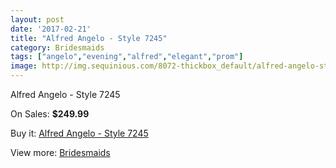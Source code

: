 ```yaml
---
layout: post
date: '2017-02-21'
title: "Alfred Angelo - Style 7245"
category: Bridesmaids
tags: ["angelo","evening","alfred","elegant","prom"]
image: http://img.sequinious.com/8072-thickbox_default/alfred-angelo-style-7245.jpg
---
```

Alfred Angelo - Style 7245

On Sales: **$249.99**
<a href="https://www.sequinious.com/bridesmaids/3378-alfred-angelo-style-7245.html"><amp-img layout="responsive" width="600" height="600" src="//img.sequinious.com/8072-thickbox_default/alfred-angelo-style-7245.jpg" alt="Alfred Angelo - Style 7245 0" /></a>

Buy it: [Alfred Angelo - Style 7245](https://www.sequinious.com/bridesmaids/3378-alfred-angelo-style-7245.html "Alfred Angelo - Style 7245")

View more: [Bridesmaids](https://www.sequinious.com/3-bridesmaids "Bridesmaids")